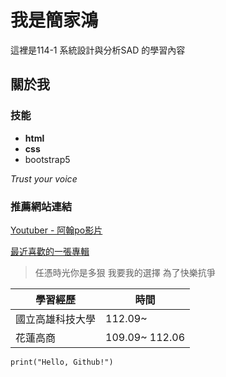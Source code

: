 # 我是簡家鴻
這裡是114-1 系統設計與分析SAD 的學習內容
## 關於我

### 技能
* __html__
* __css__
* bootstrap5

*Trust your voice*

### 推薦網站連結
[Youtuber - 阿翰po影片](https://www.youtube.com/@hanhanpovideo)

[最近喜歡的一張專輯](https://open.spotify.com/album/1Q0kTJx8DrQd8RJW9L7eIN?si=P9fGpQTBSE-Mm2qUhGvbJg)

>任憑時光你是多狠 我要我的選擇 為了快樂抗爭

|  學習經歷   | 時間  |
|  ----  | ----  |
| 國立高雄科技大學  | 112.09~  |
| 花蓮高商  | 109.09~ 112.06 |

```
print("Hello, Github!")
```

